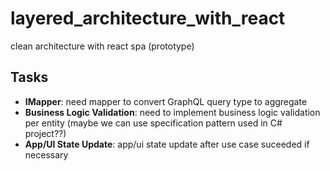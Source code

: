 # layered_architecture_with_react

clean architecture with react spa (prototype)

## Tasks
  - **IMapper**: need mapper to convert GraphQL query type to aggregate
  - **Business Logic Validation**: need to implement business logic validation per entity (maybe we can use specification pattern used in C# project??)
  - **App/UI State Update**: app/ui state update after use case suceeded if necessary
